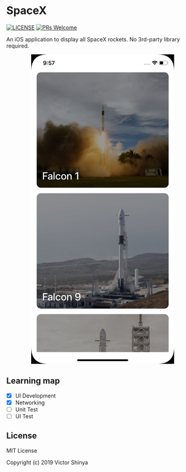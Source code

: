 # SpaceX

[![LICENSE](https://img.shields.io/github/license/victorshinya/spacex-rockets)](https://github.com/victorshinya/spacex-rockets/blob/master/LICENSE)
[![PRs Welcome](https://img.shields.io/badge/PRs-welcome-brightgreen.svg)](https://github.com/victorshinya/spacex-rockets/pulls)

An iOS application to display all SpaceX rockets. No 3rd-party library required.

<div align="center">
    <img width="375" src="doc/source/images/screenshot.png">
</div>

## Learning map

- [x] UI Development
- [x] Networking
- [ ] Unit Test
- [ ] UI Test

## License

MIT License

Copyright (c) 2019 Victor Shinya
